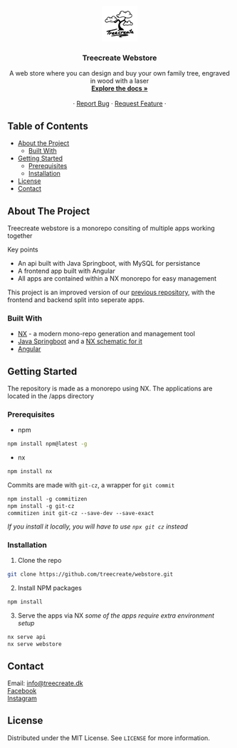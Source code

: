 <!-- PROJECT LOGO -->
<br />
<p align="center">
  <a href="https://github.com/treecreate/webstore">
    <img src="assets/treecreate_logo.png" alt="Logo" width="80" height="80">
  </a>

  <h3 align="center">Treecreate Webstore</h3>

  <p align="center">
    A web store where you can design and buy your own family tree, engraved in wood with a laser
    <br />
    <a href="https://github.com/treecreate/webstore/docs"><strong>Explore the docs »</strong></a>
    <br />
    <br />
    ·
    <a href="https://github.com/treecreate/webstore/issues">Report Bug</a>
    ·
    <a href="https://github.com/treecreate/webstore/issues">Request Feature</a>
    ·
  </p>
</p>



<!-- TABLE OF CONTENTS -->
## Table of Contents

* [About the Project](#about-the-project)
  * [Built With](#built-with)
* [Getting Started](#getting-started)
  * [Prerequisites](#prerequisites)
  * [Installation](#installation)
* [License](#license)
* [Contact](#contact)


<!-- ABOUT THE PROJECT -->
## About The Project
Treecreate webstore is a monorepo consiting of multiple apps working together

Key points
* An api built with Java Springboot, with MySQL for persistance
* A frontend app built with Angular
* All apps are contained within a NX monorepo for easy management

This project is an improved version of our [previous repository](https://github.com/Kwandes/treecreate), with the frontend and backend split into seperate apps.

### Built With
* [NX](https://nx.dev/) - a modern mono-repo generation and management tool
* [Java Springboot](https://spring.io/projects/spring-boot) and a [NX schematic for it](https://github.com/tinesoft/nxrocks/tree/develop/packages/nx-spring-boot)
* [Angular](https://angular.io/)

<!-- GETTING STARTED -->
## Getting Started

The repository is made as a monorepo using NX. The applications are located in the /apps directory

### Prerequisites

* npm
```sh
npm install npm@latest -g
```
* nx
```sh
npm install nx
```

Commits are made with `git-cz`, a wrapper for `git commit`
```shell
npm install -g commitizen
npm install -g git-cz
commitizen init git-cz --save-dev --save-exact
```
_If you install it locally, you will have to use `npx git cz` instead_

### Installation

1. Clone the repo
```sh
git clone https://github.com/treecreate/webstore.git
```
2. Install NPM packages
```sh
npm install
```
3. Serve the apps via NX
*some of the apps require extra environment setup*
```
nx serve api
nx serve webstore
```

<!-- CONTACT -->
## Contact

Email: info@treecreate.dk\
[Facebook](https://www.facebook.com/TreeCreate.dk)\
[Instagram](https://www.instagram.com/treecreate.dk)

<!-- LICENSE -->
## License

Distributed under the MIT License. See `LICENSE` for more information.

<!-- MARKDOWN LINKS & IMAGES -->
<!-- https://www.markdownguide.org/basic-syntax/#reference-style-links -->
[product-screenshot]: assets/screenshot.gif